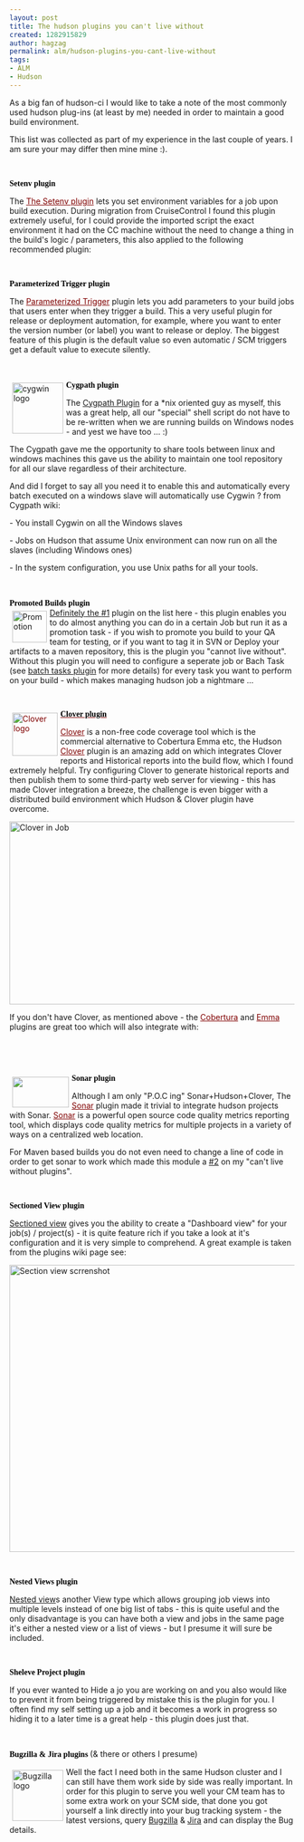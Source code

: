 ```yaml
---
layout: post
title: The hudson plugins you can't live without
created: 1282915829
author: hagzag
permalink: alm/hudson-plugins-you-cant-live-without
tags:
- ALM
- Hudson
---
```

<p>As a big fan of hudson-ci I would like to take a note of the most commonly used hudson plug-ins (at least by me) needed in order to maintain a good build environment.</p>
<p>This list was collected as part of my experience in the last couple of years. I am sure your may differ then mine mine :).</p>
<p>&nbsp;</p>
<p><span style="font-size: 14px; font-weight: bold; color: rgb(0, 0, 0); font-style: normal; font-family: Georgia;" class="subTitle">Setenv plugin</span></p>
<p>The <a style="color: rgb(128, 0, 0); text-decoration: underline; font-weight: normal;" href="http://wiki.hudson-ci.org/display/HUDSON/Setenv+Plugin">The Setenv plugin</a>  lets you set environment variables for a job upon build execution. During migration from CruiseControl I found this plugin extremely useful, for I could provide the imported script the exact environment it had on the CC machine without the need to change a thing in the build's logic / parameters, this also applied to the following recommended plugin:</p>
<p>&nbsp;</p>
<p><span style="font-size: 14px; font-weight: bold; color: rgb(0, 0, 0); font-style: normal; font-family: Georgia;" class="subTitle">Parameterized Trigger plugin</span></p>
<p>The <a style="color: rgb(128, 0, 0); text-decoration: underline; font-weight: normal;" href="http://wiki.hudson-ci.org/display/HUDSON/Parameterized+Trigger+Plugin">Parameterized Trigger</a>  plugin lets you add parameters to your build jobs that users enter when  they trigger a build. This a very useful plugin for release or deployment  automation, for example, where you want to enter the version number (or  label) you want to release or deploy. The biggest feature of this plugin is the default value so even automatic / SCM triggers get a default value to execute silently.</p>
<p>&nbsp;</p>
<p><img hspace="5" height="90" width="90" vspace="5" border="0" align="left" alt="cygwin logo" src="/files/upload/1/small_cygwin-logo.jpg" /><span style="font-size: 14px; font-weight: bold; color: rgb(0, 0, 0); font-style: normal; font-family: Georgia;" class="subTitle">Cygpath plugin</span><strong><br />
</strong></p>
<p>The <a href="http://wiki.hudson-ci.org/display/HUDSON/Cygpath+Plugin">Cygpath Plugin</a> <span class="smalltext">for a *nix oriented guy as myself, this was a great help, all our &quot;special&quot; shell script do not have to be re-written when we are running builds on Windows nodes - and yest we have too ... :)</span></p>
<p><span class="smalltext">The Cygpath gave me the </span><span class="smalltext">opportunity</span><span class="smalltext"> to share tools between linux and windows machines this gave us the ability to maintain one tool repository for all our slave regardless of </span><span class="smalltext">their</span><span class="smalltext"> architecture.</span></p>
<p>And did I forget to say all you need it to enable this and automatically every batch executed on a windows slave will automatically use Cygwin ? from Cygpath wiki:</p>
<p>- You install Cygwin on all the Windows slaves</p>
<p>- Jobs on Hudson that assume Unix environment can now run on all the slaves (including Windows ones)</p>
<p>- In the system configuration, you use Unix paths for all your tools.</p>
<p>&nbsp;</p>
<p><span style="font-size: 14px; font-weight: bold; color: rgb(0, 0, 0); font-style: normal; font-family: Georgia;" class="subTitle">Promoted Builds plugin</span><a href="http://wiki.hudson-ci.org/display/HUDSON/Promoted+Builds+Plugin"><strong><br />
</strong><img hspace="5" height="56" width="61" vspace="5" border="0" align="left" src="/files/upload/1/promotion.png" alt="Promotion" /></a><a href="http://wiki.hudson-ci.org/display/HUDSON/Promoted+Builds+Plugin">Definitely</a><a href="http://wiki.hudson-ci.org/display/HUDSON/Promoted+Builds+Plugin"> the </a><a href="http://search.twitter.com/search?q=%231">#1</a> plugin on the list here - this plugin enables you to do almost anything you can do in a certain Job but run it as a promotion task - if you wish to promote you build to your QA team for testing, or if you want to tag it in SVN or Deploy your artifacts to a maven repository, this is the plugin you &quot;cannot live without&quot;. Without this plugin you will need to configure a seperate job or Bach Task (see <a href="http://wiki.hudson-ci.org/display/HUDSON/Batch+Task+Plugin">batch tasks plugin</a> for more details) for every task you want to perform on your build - which makes managing hudson job a nightmare ...</p>
<p><span style="font-size: 14px; font-weight: bold; color: rgb(0, 0, 0); font-style: normal; font-family: Georgia;" class="subTitle"><br />
</span></p>
<p><a style="color: rgb(128, 0, 0); text-decoration: underline; font-weight: normal;" href="http://www.atlassian.com/software/clover/"><img hspace="5" height="76" width="80" vspace="5" border="0" align="left" src="/files/upload/1/logo-clover.png" alt="Clover logo" /><span style="font-size: 14px; font-weight: bold; color: rgb(0, 0, 0); font-style: normal; font-family: Georgia;" class="subTitle">Clover plugin</span></a></p>
<p><a style="color: rgb(128, 0, 0); text-decoration: underline; font-weight: normal;" href="http://www.atlassian.com/software/clover/">Clover</a> is a non-free code coverage tool which is the commercial alternative to Cobertura Emma etc, the Hudson <a style="color: rgb(128, 0, 0); text-decoration: underline; font-weight: normal;" href="http://wiki.hudson-ci.org/display/HUDSON/Clover+Plugin">Clover</a>  plugin is an amazing add on which integrates Clover reports and Historical reports into the build flow, which I found extremely helpful. Try configuring Clover to generate historical reports and then publish them to some third-party web server for viewing - this has made Clover integration a breeze, the challenge is even bigger with a distributed build environment which Hudson &amp;&nbsp;Clover plugin have overcome.</p>
<p><img height="323" width="580" src="/files/upload/1/CloverSS.jpg" alt="Clover in Job" /></p>
<p>If you don't have Clover, as mentioned above - the <a style="color: rgb(128, 0, 0); text-decoration: underline; font-weight: normal;" href="http://wiki.hudson-ci.org/display/HUDSON/Cobertura+Plugin">Cobertura</a> and <a style="color: rgb(128, 0, 0); text-decoration: underline; font-weight: normal;" href="http://wiki.hudson-ci.org/display/HUDSON/Emma+Plugin">Emma</a> plugins are great too which will also integrate with:</p>
<p>&nbsp;</p>
<p><span style="font-size: 14px; font-weight: bold; color: rgb(0, 0, 0); font-style: normal; font-family: Georgia;" class="subTitle"><br />
</span></p>
<p><img hspace="5" height="54" width="100" vspace="5" border="0" align="left" src="/files/upload/1/sonar_0.png" alt="" /><span style="font-size: 14px; font-weight: bold; color: rgb(0, 0, 0); font-style: normal; font-family: Georgia;" class="subTitle">Sonar plugin</span></p>
<p>Although I am only &quot;P.O.C ing&quot; Sonar+Hudson+Clover, The <a style="color: rgb(128, 0, 0); text-decoration: underline; font-weight: normal;" href="http://wiki.hudson-ci.org/display/HUDSON/Sonar+plugin">Sonar</a> plugin made it trivial to integrate hudson projects with Sonar. <a style="color: rgb(128, 0, 0); text-decoration: underline; font-weight: normal;" href="http://sonar.codehaus.org/">Sonar</a>  is a powerful open source code quality metrics reporting tool, which  displays code quality metrics for multiple projects in a variety of ways  on a centralized web location.</p>
<p>For Maven based builds you do not even need to change a line of code in order to get sonar to work which made this module a <a href="http://search.twitter.com/search?q=%232">#2</a> on my &quot;can't live without plugins&quot;.</p>
<p>&nbsp;</p>
<p><span class="subTitle" style="font-size: 14px; font-weight: bold; color: rgb(0, 0, 0); font-style: normal; font-family: Georgia;">Sectioned View plugin</span><a style="color: rgb(128, 0, 0); text-decoration: underline; font-weight: normal;" href="http://wiki.hudson-ci.org/display/HUDSON/Setenv+Plugin"><span style="font-size: 14px; font-weight: bold; color: rgb(0, 0, 0); font-style: normal; font-family: Georgia;" class="subTitle"> <br />
</span></a></p>
<p><a href="http://wiki.hudson-ci.org/display/HUDSON/Sectioned+View+Plugin">Sectioned view</a> gives you the ability to create a &quot;Dashboard view&quot; for your job(s) / project(s) - it is quite feature rich if you take a look at it's configuration and it is very simple to comprehend. A great example is taken from the plugins wiki page see:</p>
<p><img height="507" width="580" border="0" src="/files/upload/1/sectioned.png" alt="Section view scrrenshot" /></p>
<p>&nbsp;</p>
<p><span style="font-size: 14px; font-weight: bold; color: rgb(0, 0, 0); font-style: normal; font-family: Georgia;" class="subTitle">Nested Views plugin<br />
</span></p>
<p><a href="http://wiki.hudson-ci.org/display/HUDSON/Nested+View+Plugin">Nested view</a>s another View type which allows grouping job views into multiple levels instead of one big list of tabs - this is quite useful and the only disadvantage is you can have both a view and jobs in the same page it's either a nested view or a list of views - but I presume it will sure be included.</p>
<p>&nbsp;</p>
<p><span style="font-size: 14px; font-weight: bold; color: rgb(0, 0, 0); font-style: normal; font-family: Georgia;" class="subTitle">Sheleve Project plugin</span></p>
<p><span id="title-text">If you ever wanted to Hide a jo you are working on and you also would like to prevent it from being triggered by mistake this is the plugin for you. I often find my self setting up a job and it becomes a work in progress so hiding it to a later time is a great help - this plugin does just that.<br />
</span></p>
<p>&nbsp;</p>
<p><span style="font-size: 14px; font-weight: bold; color: rgb(0, 0, 0); font-style: normal; font-family: Georgia;" class="subTitle">Bugzilla &amp; Jira plugins </span>(&amp;&nbsp;there or others I presume)</p>
<p><img hspace="5" height="90" width="90" vspace="5" border="0" align="left" alt="Bugzilla logo" src="/files/upload/1/bugzilla.png" />Well the fact I need both in the same Hudson cluster and I can still have them work side by side was really important. In order for this plugin to serve you well your CM team has to some extra work on your SCM side, that done you got yourself a link directly into your bug tracking system - the latest versions, query <a href="http://wiki.hudson-ci.org/display/HUDSON/Bugzilla+Plugin">Bugzilla</a> &amp; <a href="http://wiki.hudson-ci.org/display/HUDSON/JIRA+Plugin">Jira</a> and can display the Bug details.</p>
<p>&nbsp;</p>
<p>&nbsp;</p>

